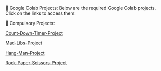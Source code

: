 📌 Google Colab Projects:
Below are the required Google Colab projects. Click on the links to access them:

🚀 Compulsory Projects:

[Count-Down-Timer-Project](https://colab.research.google.com/drive/1T8gTaDuYjDw98lztzFghFBoHyju7mnwN?usp=sharing)

[Mad-Libs-Project](https://colab.research.google.com/drive/1D6vB351jkUsCdsp9AodzfSzsWV_P-I0M?usp=sharing)

[Hang-Man-Project](https://colab.research.google.com/drive/1ohHENOUxjREULRHgSMnvr8irj2NZeUIf?usp=sharing)

[Rock-Paper-Scissors-Project](https://colab.research.google.com/drive/1eXx6DGFxujd8X_mn3Na4Eti5NqP9mmPd?usp=sharing)
